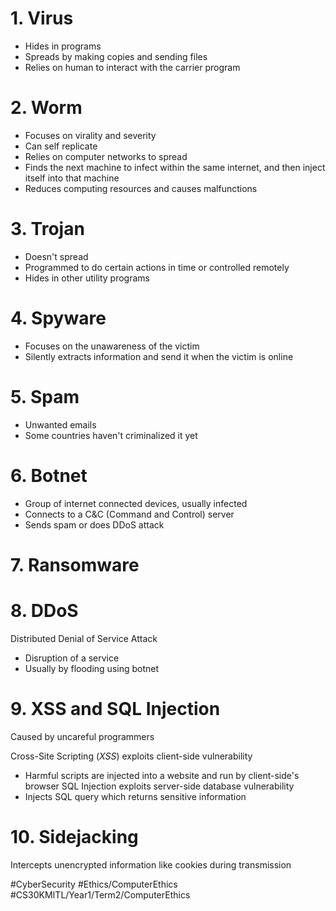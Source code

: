 # 1. Virus
- Hides in programs
- Spreads by making copies and sending files
- Relies on human to interact with the carrier program
# 2. Worm
- Focuses on virality and severity
- Can self replicate
- Relies on computer networks to spread
- Finds the next machine to infect within the same internet, and then inject itself into that machine
- Reduces computing resources and causes malfunctions
# 3. Trojan
- Doesn't spread
- Programmed to do certain actions in time or controlled remotely
- Hides in other utility programs
# 4. Spyware
- Focuses on the unawareness of the victim
- Silently extracts information and send it when the victim is online
# 5. Spam
- Unwanted emails
- Some countries haven't criminalized it yet
# 6. Botnet
- Group of internet connected devices, usually infected
- Connects to a C&C (Command and Control) server
- Sends spam or does DDoS attack
# 7. Ransomware
# 8. DDoS
Distributed Denial of Service Attack
- Disruption of a service
- Usually by flooding using botnet
# 9. XSS and SQL Injection
Caused by uncareful programmers

Cross-Site Scripting (_XSS_) exploits client-side vulnerability
- Harmful scripts are injected into a website and run by client-side's browser
SQL Injection exploits server-side database vulnerability
- Injects SQL query which returns sensitive information
# 10. Sidejacking
Intercepts unencrypted information like cookies during transmission

#CyberSecurity
#Ethics/ComputerEthics
#CS30KMITL/Year1/Term2/ComputerEthics 